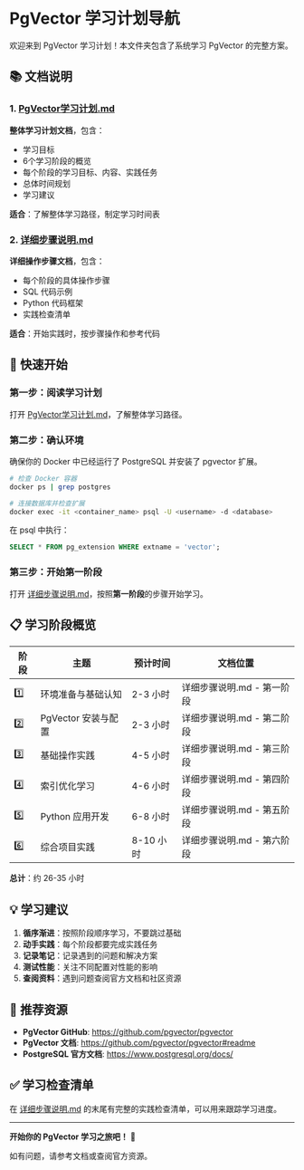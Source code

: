 # PgVector 学习计划导航

欢迎来到 PgVector 学习计划！本文件夹包含了系统学习 PgVector 的完整方案。

## 📚 文档说明

### 1. [PgVector学习计划.md](./PgVector学习计划.md)
**整体学习计划文档**，包含：
- 学习目标
- 6个学习阶段的概览
- 每个阶段的学习目标、内容、实践任务
- 总体时间规划
- 学习建议

**适合**：了解整体学习路径，制定学习时间表

### 2. [详细步骤说明.md](./详细步骤说明.md)
**详细操作步骤文档**，包含：
- 每个阶段的具体操作步骤
- SQL 代码示例
- Python 代码框架
- 实践检查清单

**适合**：开始实践时，按步骤操作和参考代码

## 🚀 快速开始

### 第一步：阅读学习计划
打开 [PgVector学习计划.md](./PgVector学习计划.md)，了解整体学习路径。

### 第二步：确认环境
确保你的 Docker 中已经运行了 PostgreSQL 并安装了 pgvector 扩展。

```bash
# 检查 Docker 容器
docker ps | grep postgres

# 连接数据库并检查扩展
docker exec -it <container_name> psql -U <username> -d <database>
```

在 psql 中执行：
```sql
SELECT * FROM pg_extension WHERE extname = 'vector';
```

### 第三步：开始第一阶段
打开 [详细步骤说明.md](./详细步骤说明.md)，按照**第一阶段**的步骤开始学习。

## 📋 学习阶段概览

| 阶段 | 主题 | 预计时间 | 文档位置 |
|------|------|---------|---------|
| 1️⃣ | 环境准备与基础认知 | 2-3 小时 | 详细步骤说明.md - 第一阶段 |
| 2️⃣ | PgVector 安装与配置 | 2-3 小时 | 详细步骤说明.md - 第二阶段 |
| 3️⃣ | 基础操作实践 | 4-5 小时 | 详细步骤说明.md - 第三阶段 |
| 4️⃣ | 索引优化学习 | 4-6 小时 | 详细步骤说明.md - 第四阶段 |
| 5️⃣ | Python 应用开发 | 6-8 小时 | 详细步骤说明.md - 第五阶段 |
| 6️⃣ | 综合项目实践 | 8-10 小时 | 详细步骤说明.md - 第六阶段 |

**总计**：约 26-35 小时

## 💡 学习建议

1. **循序渐进**：按照阶段顺序学习，不要跳过基础
2. **动手实践**：每个阶段都要完成实践任务
3. **记录笔记**：记录遇到的问题和解决方案
4. **测试性能**：关注不同配置对性能的影响
5. **查阅资料**：遇到问题查阅官方文档和社区资源

## 📖 推荐资源

- **PgVector GitHub**: https://github.com/pgvector/pgvector
- **PgVector 文档**: https://github.com/pgvector/pgvector#readme
- **PostgreSQL 官方文档**: https://www.postgresql.org/docs/

## ✅ 学习检查清单

在 [详细步骤说明.md](./详细步骤说明.md) 的末尾有完整的实践检查清单，可以用来跟踪学习进度。

---

**开始你的 PgVector 学习之旅吧！** 🎉

如有问题，请参考文档或查阅官方资源。

